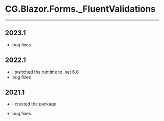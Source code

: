 # CG.Blazor.Forms._FluentValidations
---

## 2023.1

* bug fixes

## 2022.1

* I switched the runtime to .net 6.0
* bug fixes


## 2021.1

* I created the package.

* bug fixes

